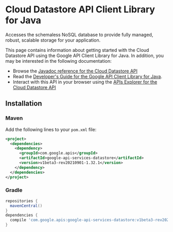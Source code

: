 # Cloud Datastore API Client Library for Java

Accesses the schemaless NoSQL database to provide fully managed, robust, scalable storage for your application. 

This page contains information about getting started with the Cloud Datastore API
using the Google API Client Library for Java. In addition, you may be interested
in the following documentation:

* Browse the [Javadoc reference for the Cloud Datastore API][javadoc]
* Read the [Developer's Guide for the Google API Client Library for Java][google-api-client].
* Interact with this API in your browser using the [APIs Explorer for the Cloud Datastore API][api-explorer]

## Installation

### Maven

Add the following lines to your `pom.xml` file:

```xml
<project>
  <dependencies>
    <dependency>
      <groupId>com.google.apis</groupId>
      <artifactId>google-api-services-datastore</artifactId>
      <version>v1beta3-rev20210901-1.32.1</version>
    </dependency>
  </dependencies>
</project>
```

### Gradle

```gradle
repositories {
  mavenCentral()
}
dependencies {
  compile 'com.google.apis:google-api-services-datastore:v1beta3-rev20210901-1.32.1'
}
```

[javadoc]: https://googleapis.dev/java/google-api-services-datastore/latest/index.html
[google-api-client]: https://github.com/googleapis/google-api-java-client/
[api-explorer]: https://developers.google.com/apis-explorer/#p/datastore/v1/
